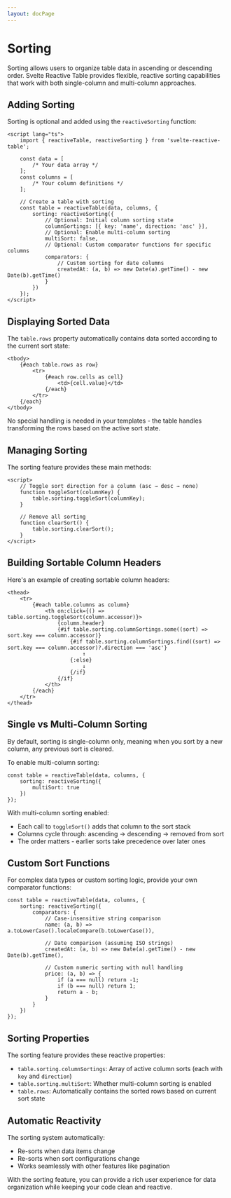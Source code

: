 ```yaml
---
layout: docPage
---
```


<script lang="ts">
	import { reactiveBreadcrumb } from '$shared/lib/breadcrumb.svelte'
	import { BookOpen } from '@lucide/svelte';

	const breadcrumb = reactiveBreadcrumb();
	breadcrumb.setItems([
		{
			icon: BookOpen, 
			href: '/docs/introduction'
		},
		{
			title: 'Core Concepts',
		},
		{
			title: 'Sorting'
		}
	])
</script>

# Sorting

Sorting allows users to organize table data in ascending or descending order. Svelte Reactive Table provides flexible, reactive sorting capabilities that work with both single-column and multi-column approaches.

## Adding Sorting

Sorting is optional and added using the `reactiveSorting` function:

```svelte
<script lang="ts">
	import { reactiveTable, reactiveSorting } from 'svelte-reactive-table';

	const data = [
		/* Your data array */
	];
	const columns = [
		/* Your column definitions */
	];

	// Create a table with sorting
	const table = reactiveTable(data, columns, {
		sorting: reactiveSorting({
			// Optional: Initial column sorting state
			columnSortings: [{ key: 'name', direction: 'asc' }],
			// Optional: Enable multi-column sorting
			multiSort: false,
			// Optional: Custom comparator functions for specific columns
			comparators: {
				// Custom sorting for date columns
				createdAt: (a, b) => new Date(a).getTime() - new Date(b).getTime()
			}
		})
	});
</script>
```

## Displaying Sorted Data

The `table.rows` property automatically contains data sorted according to the current sort state:

```svelte
<tbody>
	{#each table.rows as row}
		<tr>
			{#each row.cells as cell}
				<td>{cell.value}</td>
			{/each}
		</tr>
	{/each}
</tbody>
```

No special handling is needed in your templates - the table handles transforming the rows based on the active sort state.

## Managing Sorting

The sorting feature provides these main methods:

```svelte
<script>
	// Toggle sort direction for a column (asc → desc → none)
	function toggleSort(columnKey) {
		table.sorting.toggleSort(columnKey);
	}

	// Remove all sorting
	function clearSort() {
		table.sorting.clearSort();
	}
</script>
```

## Building Sortable Column Headers

Here's an example of creating sortable column headers:

```svelte
<thead>
	<tr>
		{#each table.columns as column}
			<th on:click={() => table.sorting.toggleSort(column.accessor)}>
				{column.header}
				{#if table.sorting.columnSortings.some((sort) => sort.key === column.accessor)}
					{#if table.sorting.columnSortings.find((sort) => sort.key === column.accessor)?.direction === 'asc'}
						↑
					{:else}
						↓
					{/if}
				{/if}
			</th>
		{/each}
	</tr>
</thead>
```

## Single vs Multi-Column Sorting

By default, sorting is single-column only, meaning when you sort by a new column, any previous sort is cleared.

To enable multi-column sorting:

```svelte
const table = reactiveTable(data, columns, {
	sorting: reactiveSorting({
		multiSort: true
	})
});
```

With multi-column sorting enabled:

- Each call to `toggleSort()` adds that column to the sort stack
- Columns cycle through: ascending → descending → removed from sort
- The order matters - earlier sorts take precedence over later ones

## Custom Sort Functions

For complex data types or custom sorting logic, provide your own comparator functions:

```svelte
const table = reactiveTable(data, columns, {
	sorting: reactiveSorting({
		comparators: {
			// Case-insensitive string comparison
			name: (a, b) => a.toLowerCase().localeCompare(b.toLowerCase()),

			// Date comparison (assuming ISO strings)
			createdAt: (a, b) => new Date(a).getTime() - new Date(b).getTime(),

			// Custom numeric sorting with null handling
			price: (a, b) => {
				if (a === null) return -1;
				if (b === null) return 1;
				return a - b;
			}
		}
	})
});
```

## Sorting Properties

The sorting feature provides these reactive properties:

- `table.sorting.columnSortings`: Array of active column sorts (each with `key` and `direction`)
- `table.sorting.multiSort`: Whether multi-column sorting is enabled
- `table.rows`: Automatically contains the sorted rows based on current sort state

## Automatic Reactivity

The sorting system automatically:

- Re-sorts when data items change
- Re-sorts when sort configurations change
- Works seamlessly with other features like pagination

With the sorting feature, you can provide a rich user experience for data organization while keeping your code clean and reactive.
